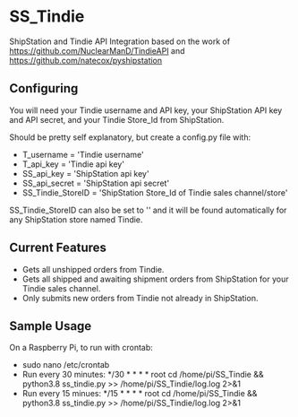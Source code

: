 # SS_Tindie
ShipStation and Tindie API Integration based on the work of https://github.com/NuclearManD/TindieAPI and https://github.com/natecox/pyshipstation

## Configuring
You will need your Tindie username and API key, your ShipStation API key and API secret, and your Tindie Store_Id from ShipStation.

Should be pretty self explanatory, but create a config.py file with:
- T_username = 'Tindie username'
- T_api_key = 'Tindie api key'
- SS_api_key = 'ShipStation api key'
- SS_api_secret = 'ShipStation api secret'
- SS_Tindie_StoreID = 'ShipStation Store_Id of Tindie sales channel/store'

SS_Tindie_StoreID can also be set to '' and it will be found automatically for any ShipStation store named Tindie.

## Current Features
- Gets all unshipped orders from Tindie.
- Gets all shipped and awaiting shipment orders from ShipStation for your Tindie sales channel.
- Only submits new orders from Tindie not already in ShipStation.

## Sample Usage
On a Raspberry Pi, to run with crontab:
- sudo nano /etc/crontab
- Run every 30 minutes: */30 *  * * *   root    cd /home/pi/SS_Tindie && python3.8 ss_tindie.py >> /home/pi/SS_Tindie/log.log 2>&1
- Run every 15 minues:  */15 *  * * *   root    cd /home/pi/SS_Tindie && python3.8 ss_tindie.py >> /home/pi/SS_Tindie/log.log 2>&1
